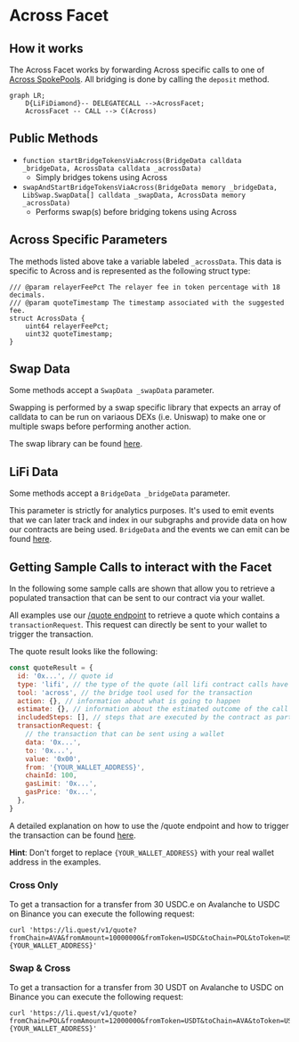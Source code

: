 # Across Facet

## How it works

The Across Facet works by forwarding Across specific calls to one of [Across SpokePools](https://etherscan.io/address/0x4D9079Bb4165aeb4084c526a32695dCfd2F77381). All bridging is done by calling the `deposit` method.

```mermaid
graph LR;
    D{LiFiDiamond}-- DELEGATECALL -->AcrossFacet;
    AcrossFacet -- CALL --> C(Across)
```

## Public Methods

- `function startBridgeTokensViaAcross(BridgeData calldata _bridgeData, AcrossData calldata _acrossData)`
  - Simply bridges tokens using Across
- `swapAndStartBridgeTokensViaAcross(BridgeData memory _bridgeData, LibSwap.SwapData[] calldata _swapData, AcrossData memory _acrossData)`
  - Performs swap(s) before bridging tokens using Across

## Across Specific Parameters

The methods listed above take a variable labeled `_acrossData`. This data is specific to Across and is represented as the following struct type:

```solidity
/// @param relayerFeePct The relayer fee in token percentage with 18 decimals.
/// @param quoteTimestamp The timestamp associated with the suggested fee.
struct AcrossData {
    uint64 relayerFeePct;
    uint32 quoteTimestamp;
}

```

## Swap Data

Some methods accept a `SwapData _swapData` parameter.

Swapping is performed by a swap specific library that expects an array of calldata to can be run on variaous DEXs (i.e. Uniswap) to make one or multiple swaps before performing another action.

The swap library can be found [here](../src/Libraries/LibSwap.sol).

## LiFi Data

Some methods accept a `BridgeData _bridgeData` parameter.

This parameter is strictly for analytics purposes. It's used to emit events that we can later track and index in our subgraphs and provide data on how our contracts are being used. `BridgeData` and the events we can emit can be found [here](../src/Interfaces/ILiFi.sol).

## Getting Sample Calls to interact with the Facet

In the following some sample calls are shown that allow you to retrieve a populated transaction that can be sent to our contract via your wallet.

All examples use our [/quote endpoint](https://apidocs.li.fi/reference/get_quote) to retrieve a quote which contains a `transactionRequest`. This request can directly be sent to your wallet to trigger the transaction.

The quote result looks like the following:

```javascript
const quoteResult = {
  id: '0x...', // quote id
  type: 'lifi', // the type of the quote (all lifi contract calls have the type "lifi")
  tool: 'across', // the bridge tool used for the transaction
  action: {}, // information about what is going to happen
  estimate: {}, // information about the estimated outcome of the call
  includedSteps: [], // steps that are executed by the contract as part of this transaction, e.g. a swap step and a cross step
  transactionRequest: {
    // the transaction that can be sent using a wallet
    data: '0x...',
    to: '0x...',
    value: '0x00',
    from: '{YOUR_WALLET_ADDRESS}',
    chainId: 100,
    gasLimit: '0x...',
    gasPrice: '0x...',
  },
}
```

A detailed explanation on how to use the /quote endpoint and how to trigger the transaction can be found [here](https://docs.li.fi/products/more-integration-options/li.fi-api/transferring-tokens-example).

**Hint**: Don't forget to replace `{YOUR_WALLET_ADDRESS}` with your real wallet address in the examples.

### Cross Only

To get a transaction for a transfer from 30 USDC.e on Avalanche to USDC on Binance you can execute the following request:

```shell
curl 'https://li.quest/v1/quote?fromChain=AVA&fromAmount=10000000&fromToken=USDC&toChain=POL&toToken=USDC&slippage=0.03&allowBridges=across&fromAddress={YOUR_WALLET_ADDRESS}'
```

### Swap & Cross

To get a transaction for a transfer from 30 USDT on Avalanche to USDC on Binance you can execute the following request:

```shell
curl 'https://li.quest/v1/quote?fromChain=POL&fromAmount=12000000&fromToken=USDT&toChain=AVA&toToken=USDC&slippage=0.03&allowBridges=across&fromAddress={YOUR_WALLET_ADDRESS}'
```
